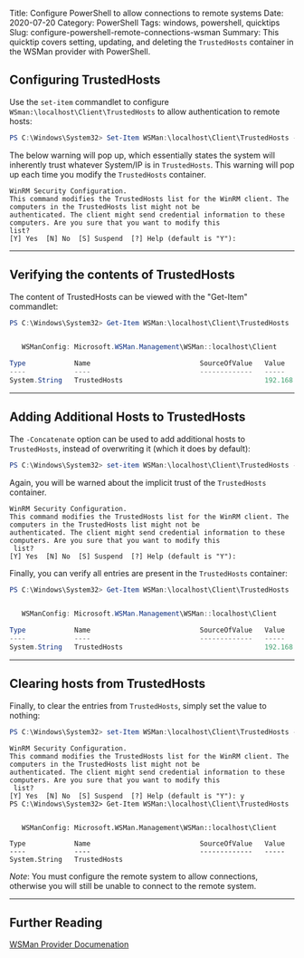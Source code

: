 Title: Configure PowerShell to allow connections to remote systems
Date: 2020-07-20
Category: PowerShell
Tags: windows, powershell, quicktips
Slug: configure-powershell-remote-connections-wsman
Summary: This quicktip covers setting, updating, and deleting the `TrustedHosts` container in the WSMan provider with PowerShell.

Configuring TrustedHosts
-----
Use the `set-item` commandlet to configure `WSman:\localhost\Client\TrustedHosts` to allow authentication to remote hosts:
```powershell
PS C:\Windows\System32> Set-Item WSMan:\localhost\Client\TrustedHosts -Value '192.168.10.20'
```
The below warning will pop up, which essentially states the system will inherently trust whatever System/IP is in `TrustedHosts`. This warning will pop up each time you modify the `TrustedHosts` container.

```text
WinRM Security Configuration.
This command modifies the TrustedHosts list for the WinRM client. The computers in the TrustedHosts list might not be
authenticated. The client might send credential information to these computers. Are you sure that you want to modify this
list?
[Y] Yes  [N] No  [S] Suspend  [?] Help (default is "Y"):
```
_____

Verifying the contents of TrustedHosts
---
The content of TrustedHosts can be viewed with the "Get-Item" commandlet:

```powershell
PS C:\Windows\System32> Get-Item WSMan:\localhost\Client\TrustedHosts


   WSManConfig: Microsoft.WSMan.Management\WSMan::localhost\Client

Type            Name                           SourceOfValue   Value
----            ----                           -------------   -----
System.String   TrustedHosts                                   192.168.10.20
```
_____

Adding Additional Hosts to TrustedHosts
---
The `-Concatenate` option can be used to add additional hosts to `TrustedHosts`, instead of overwriting it (which it does by default):
```powershell
PS C:\Windows\System32> set-item WSMan:\localhost\Client\TrustedHosts -Value '*.trusted.domain' -Concatenate
```
Again, you will be warned about the implicit trust of the `TrustedHosts` container.
```text
WinRM Security Configuration.
This command modifies the TrustedHosts list for the WinRM client. The computers in the TrustedHosts list might not be
authenticated. The client might send credential information to these computers. Are you sure that you want to modify this
 list?
[Y] Yes  [N] No  [S] Suspend  [?] Help (default is "Y"):
```
Finally, you can verify all entries are present in the `TrustedHosts` container:
```powershell
PS C:\Windows\System32> Get-Item WSMan:\localhost\Client\TrustedHosts


   WSManConfig: Microsoft.WSMan.Management\WSMan::localhost\Client

Type            Name                           SourceOfValue   Value
----            ----                           -------------   -----
System.String   TrustedHosts                                   192.168.10.20,*.trusted.domain
```
_____


Clearing hosts from TrustedHosts
---
Finally, to clear the entries from `TrustedHosts`, simply set the value to nothing:
```powershell
PS C:\Windows\System32> set-Item WSMan:\localhost\Client\TrustedHosts -Value ''
```
```text
WinRM Security Configuration.
This command modifies the TrustedHosts list for the WinRM client. The computers in the TrustedHosts list might not be
authenticated. The client might send credential information to these computers. Are you sure that you want to modify this
 list?
[Y] Yes  [N] No  [S] Suspend  [?] Help (default is "Y"): y
PS C:\Windows\System32> Get-Item WSMan:\localhost\Client\TrustedHosts


   WSManConfig: Microsoft.WSMan.Management\WSMan::localhost\Client

Type            Name                           SourceOfValue   Value
----            ----                           -------------   -----
System.String   TrustedHosts
```
_Note_: You must configure the remote system to allow connections, otherwise you will still be unable to connect to the remote system.
_____
Further Reading
-----
[WSMan Provider Documenation](https://docs.microsoft.com/en-us/powershell/module/microsoft.wsman.management/about/about_wsman_provider?view=powershell-7)
